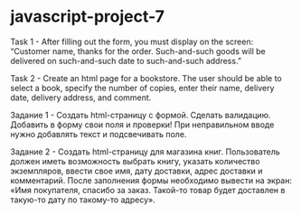 # javascript-project-7

Task 1 - After filling out the form, you must display on the screen: “Customer name, thanks for the order. Such-and-such goods will be delivered on such-and-such date to such-and-such address.”

Task 2 - Create an html page for a bookstore. The user should be able to select a book, specify the number of copies, enter their name, delivery date, delivery address, and comment.

Задание 1 - Создать html-страницу с формой. Сделать валидацию. Добавить в форму свои поля и проверки! При неправильном вводе нужно добавлять текст и подсвечивать поле.

Задание 2 - Создать html-страницу для магазина книг. Пользователь должен иметь возможность выбрать книгу, указать количество экземпляров, ввести свое имя, дату доставки, адрес доставки и комментарий.
После заполнения формы необходимо вывести на экран: «Имя покупателя, спасибо за заказ. Такой-то товар будет доставлен в такую-то дату по такому-то адресу».

